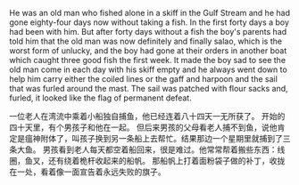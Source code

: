 
He was an old man who fished alone in a skiff in the Gulf Stream and he had gone eighty-four days now without taking a fish. 
In the first forty days a boy had been with him. 
But after forty days without a fish the boy's parents had told him that the old man was now definitely and finally salao, which is the worst form of unlucky, and the boy had gone at their orders in another boat which caught three good fish the first week. 
It made the boy sad to see the old man come in each day with his skiff empty and he always went down to help him carry either the coiled lines or the gaff and harpoon and the sail that was furled around the mast.
The sail was patched with flour sacks and, furled, it looked like the flag of permanent defeat.

一位老人在湾流中乘着小船独自捕鱼，他已经连着八十四天一无所获了。
开始的四十天里，有个男孩子和他在一起。
但后来男孩的父母看老人捕不到鱼，说他肯定是瘟神附体了，叫孩子换到另一条船上去帮忙。结果那边一个星期里就捕到了三条大鱼。
男孩看到老人每天都空着船回来，很是难过。他常常帮着搬些东西：线圈，鱼叉，还有绕着桅杆收起来的船帆。
那船帆上打着面粉袋子做的补丁，收拢在一处，看着像一面宣告着永远失败的旗子。
